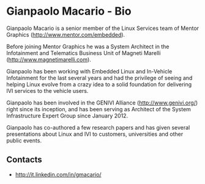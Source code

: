 Gianpaolo Macario - Bio
=======================

Gianpaolo Macario is a senior member of the Linux Services team of Mentor Graphics (http://www.mentor.com/embedded). 

Before joining Mentor Graphics he was a System Architect in the Infotainment and Telematics Business Unit of Magneti Marelli (http://www.magnetimarelli.com). 

Gianpaolo has been working with Embedded Linux and In-Vehicle Infotainment for the last several years and had the privilege of seeing and helping Linux evolve from a crazy idea to a solid foundation for delivering IVI services to the vehicle users.

Gianpaolo has been involved in the GENIVI Alliance (http://www.genivi.org/) right since its inception, and has been serving as Architect of the System Infrastructure Expert Group since January 2012. 

Gianpaolo has co-authored a few research papers and has given several presentations about Linux and IVI to customers, universities and other public events.

Contacts
--------

* http://it.linkedin.com/in/gmacario/